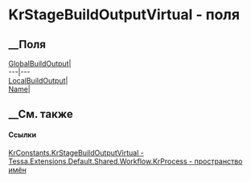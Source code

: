 # KrStageBuildOutputVirtual - поля
##  __Поля
[GlobalBuildOutput](F_Tessa_Extensions_Default_Shared_Workflow_KrProcess_KrConstants_KrStageBuildOutputVirtual_GlobalBuildOutput.htm)|  
---|---  
[LocalBuildOutput](F_Tessa_Extensions_Default_Shared_Workflow_KrProcess_KrConstants_KrStageBuildOutputVirtual_LocalBuildOutput.htm)|  
[Name](F_Tessa_Extensions_Default_Shared_Workflow_KrProcess_KrConstants_KrStageBuildOutputVirtual_Name.htm)|  
## __См. также
#### Ссылки
[KrConstants.KrStageBuildOutputVirtual -
](T_Tessa_Extensions_Default_Shared_Workflow_KrProcess_KrConstants_KrStageBuildOutputVirtual.htm)
[Tessa.Extensions.Default.Shared.Workflow.KrProcess - пространство
имён](N_Tessa_Extensions_Default_Shared_Workflow_KrProcess.htm)
